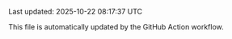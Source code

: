 Last updated: 2025-10-22 08:17:37 UTC

This file is automatically updated by the GitHub Action workflow.
